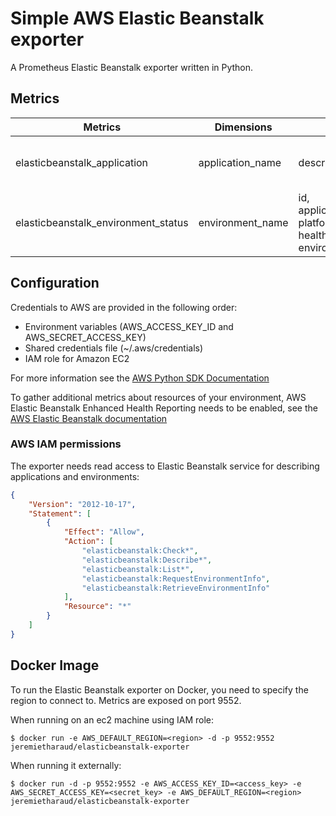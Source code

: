 # Simple AWS Elastic Beanstalk exporter

A Prometheus Elastic Beanstalk exporter written in Python.

## Metrics

| Metrics  | Dimensions | Labels | Description |
| ------  | ------ | ------ | ----------- |
| elasticbeanstalk\_application | application_name | description | Description of Elastic Beanstalk applications |
| elasticbeanstalk\_environment_status | environment_name | id, application_name, platform, url, health, version, environment_tier | Status of Elastic Beanstalk environments |

## Configuration

Credentials to AWS are provided in the following order:

- Environment variables (AWS\_ACCESS\_KEY\_ID and AWS\_SECRET\_ACCESS\_KEY)
- Shared credentials file (~/.aws/credentials)
- IAM role for Amazon EC2

For more information see the [AWS Python SDK Documentation](https://boto3.amazonaws.com/v1/documentation/api/latest/guide/quickstart.html#configuration)

To gather additional metrics about resources of your environment, AWS Elastic Beanstalk Enhanced Health Reporting needs to be enabled, see the [AWS Elastic Beanstalk documentation](https://docs.aws.amazon.com/elasticbeanstalk/latest/dg/health-enhanced-enable.html)

### AWS IAM permissions

The exporter needs read access to Elastic Beanstalk service for describing applications and environments:

```json
{
    "Version": "2012-10-17",
    "Statement": [
        {
            "Effect": "Allow",
            "Action": [
                "elasticbeanstalk:Check*",
                "elasticbeanstalk:Describe*",
                "elasticbeanstalk:List*",
                "elasticbeanstalk:RequestEnvironmentInfo",
                "elasticbeanstalk:RetrieveEnvironmentInfo"
            ],
            "Resource": "*"
        }
    ]
}
```

## Docker Image

To run the Elastic Beanstalk exporter on Docker, you need to specify the region to connect to. Metrics are exposed on port 9552.

When running on an ec2 machine using IAM role:

```
$ docker run -e AWS_DEFAULT_REGION=<region> -d -p 9552:9552 jeremietharaud/elasticbeanstalk-exporter
```

When running it externally:

```
$ docker run -d -p 9552:9552 -e AWS_ACCESS_KEY_ID=<access_key> -e AWS_SECRET_ACCESS_KEY=<secret_key> -e AWS_DEFAULT_REGION=<region>  jeremietharaud/elasticbeanstalk-exporter
```